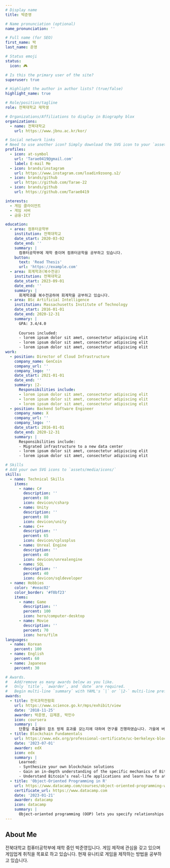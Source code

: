 ```yaml
---
# Display name
title: 박준영

# Name pronunciation (optional)
name_pronunciation: ''

# Full name (for SEO)
first_name: 박
last_name: 준영

# Status emoji
status:
  icon: 🎮

# Is this the primary user of the site?
superuser: true

# Highlight the author in author lists? (true/false)
highlight_name: true

# Role/position/tagline
role: 전북대학교 재학생

# Organizations/Affiliations to display in Biography blox
organizations:
  - name: 전북대학교
    url: https://www.jbnu.ac.kr/kor/

# Social network links
# Need to use another icon? Simply download the SVG icon to your `assets/media/icons/` folder.
profiles:
  - icon: at-symbol
    url: 'Tarae0419@gmail.com'
    label: E-mail Me
  - icon: brands/instagram
    url: https://www.instagram.com/loadin9zoong.s2/
  - icon: brands/github
    url: https://github.com/Tarae-22
  - icon: brands/github
    url: https://github.com/Tarae0419

interests:
  - 게임 클라이언트
  - 게임 서버
  - 금융·ICT

education:
  - area: 컴퓨터공학부
    institution: 전북대학교
    date_start: 2020-03-02
    date_end: ''
    summary: |
      컴퓨터공학부에 재학 중이며 컴퓨터공학을 공부하고 있습니다.
    button:
      text: 'Read Thesis'
      url: 'https://example.com'
  - area: 회계학과(복수전공)
    institution: 전북대학교
    date_start: 2023-09-01
    date_end: ''
    summary: |
      회계학과를 복수전공하여 회계학을 공부하고 있습니다.
  - area: BSc Artificial Intelligence
    institution: Massachusetts Institute of Technology
    date_start: 2016-01-01
    date_end: 2020-12-31
    summary: |
      GPA: 3.4/4.0
      
      Courses included:
      - lorem ipsum dolor sit amet, consectetur adipiscing elit
      - lorem ipsum dolor sit amet, consectetur adipiscing elit
      - lorem ipsum dolor sit amet, consectetur adipiscing elit
work:
  - position: Director of Cloud Infrastructure
    company_name: GenCoin
    company_url: ''
    company_logo: ''
    date_start: 2021-01-01
    date_end: ''
    summary: |2-
      Responsibilities include:
      - lorem ipsum dolor sit amet, consectetur adipiscing elit
      - lorem ipsum dolor sit amet, consectetur adipiscing elit
      - lorem ipsum dolor sit amet, consectetur adipiscing elit
  - position: Backend Software Engineer
    company_name: X
    company_url: ''
    company_logo: ''
    date_start: 2016-01-01
    date_end: 2020-12-31
    summary: |
      Responsibilities include:
      - Migrated infrastructure to a new data center
      - lorem ipsum dolor sit amet, consectetur adipiscing elit
      - lorem ipsum dolor sit amet, consectetur adipiscing elit

# Skills
# Add your own SVG icons to `assets/media/icons/`
skills:
  - name: Technical Skills
    items:
      - name: C#
        description: ''
        percent: 80
        icon: devicon/csharp
      - name: Unity
        description: ''
        percent: 80
        icon: devicon/unity
      - name: C++
        description: ''
        percent: 65
        icon: devicon/cplusplus
      - name: Unreal Engine
        description: ''
        percent: 40
        icon: devicon/unrealengine
      - name: SQL
        description: ''
        percent: 40
        icon: devicon/sqldeveloper
  - name: Hobbies
    color: '#eeac02'
    color_border: '#f0bf23'
    items:
      - name: Game
        description: ''
        percent: 100
        icon: hero/computer-desktop
      - name: Movie
        description: ''
        percent: 70
        icon: hero/film
languages:
  - name: Korean
    percent: 100
  - name: English
    percent: 60
  - name: Japanese
    percent: 30

# Awards.
#   Add/remove as many awards below as you like.
#   Only `title`, `awarder`, and `date` are required.
#   Begin multi-line `summary` with YAML's `|` or `|2-` multi-line prefix and indent 2 spaces below.
awards:
  - title: 전국과학전람회
    url: https://www.science.go.kr/mps/exhibit/view
    date: '2018-11-25'
    awarder: 박준영, 김제훈, 박민수
    icon: coursera
    summary: |
      단풍잎 추출물이 잡초 방제 효과를 갖는지에 대하여 연구를 진행하였습니다. 가을에 버려지는 단풍잎을 모아 물과 에탄올에 추출한 뒤 잡초씨에 직접 물을 주며 방제 효과를 확인하였습니다. 이 연구를 통해 단풍잎의 안토시아닌 성분이 잡초 방제 효과를 갖는다는 것을 확인할 수 있었습니다.
  - title: Blockchain Fundamentals
    url: https://www.edx.org/professional-certificate/uc-berkeleyx-blockchain-fundamentals
    date: '2023-07-01'
    awarder: edX
    icon: edx
    summary: |
      Learned:
      - Synthesize your own blockchain solutions
      - Gain an in-depth understanding of the specific mechanics of Bitcoin
      - Understand Bitcoin’s real-life applications and learn how to attack and destroy Bitcoin, Ethereum, smart contracts and Dapps, and alternatives to Bitcoin’s Proof-of-Work consensus algorithm
  - title: 'Object-Oriented Programming in R'
    url: https://www.datacamp.com/courses/object-oriented-programming-with-s3-and-r6-in-r
    certificate_url: https://www.datacamp.com
    date: '2023-01-21'
    awarder: datacamp
    icon: datacamp
    summary: |
      Object-oriented programming (OOP) lets you specify relationships between functions and the objects that they can act on, helping you manage complexity in your code. This is an intermediate level course, providing an introduction to OOP, using the S3 and R6 systems. S3 is a great day-to-day R programming tool that simplifies some of the functions that you write. R6 is especially useful for industry-specific analyses, working with web APIs, and building GUIs.
---
```


## About Me

전북대학교 컴퓨터공학부에 재학 중인 박준영입니다. 게임 제작에 관심을 갖고 있으며 게임업계 취직을 목표로 하고 있습니다. 현재 유니티로 게임을 제작하는 방법을 공부하고 있습니다.
